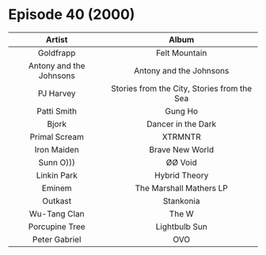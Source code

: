 # Episode 40 (2000)

| Artist | Album |
| :---: | :---: |
| Goldfrapp | Felt Mountain |
| Antony and the Johnsons | Antony and the Johnsons |
| PJ Harvey | Stories from the City, Stories from the Sea |
| Patti Smith | Gung Ho |
| Bjork | Dancer in the Dark |
|Primal Scream | XTRMNTR |
| Iron Maiden | Brave New World |
| Sunn O))) | ØØ Void |
| Linkin Park | Hybrid Theory |
| Eminem | The Marshall Mathers LP |
| Outkast | Stankonia |
| Wu-Tang Clan | The W |
| Porcupine Tree | Lightbulb Sun |
| Peter Gabriel | OVO |
